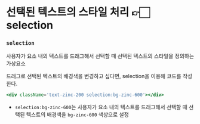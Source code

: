 # 선택된 텍스트의 스타일 처리 👉🏻 selection

### `selection`

사용자가 요소 내의 텍스트를 드래그해서 선택할 때 선택된 텍스트의 스타일을 정의하는 가상요소



드래그로 선택된 텍스트의 배경색을 변경하고 싶다면, selection을 이용해 코드를 작성한다.&#x20;

```jsx
<div className='text-zinc-200 selection:bg-zinc-600'></div>
```

* `selection:bg-zinc-600`는 사용자가 요소 내의 텍스트를 드래그해서 선택할 때 선택된 텍스트의 배경색을 `bg-zinc-600` 색상으로 설정
